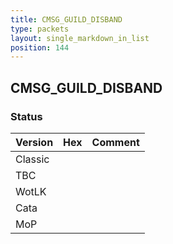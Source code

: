 ```yaml
---
title: CMSG_GUILD_DISBAND
type: packets
layout: single_markdown_in_list
position: 144
---
```


## CMSG_GUILD_DISBAND

### Status

Version    | Hex        | Comment
---------- | ---------- | ---------- 
Classic    |            |
TBC        |            |
WotLK      |            |
Cata       |            |
MoP        |            |
 